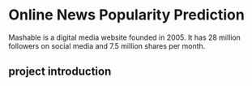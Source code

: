 # Online News Popularity Prediction
Mashable is a digital media website founded in 2005. It has 28 million followers on social media and 7.5 million shares per month. 

## project introduction
